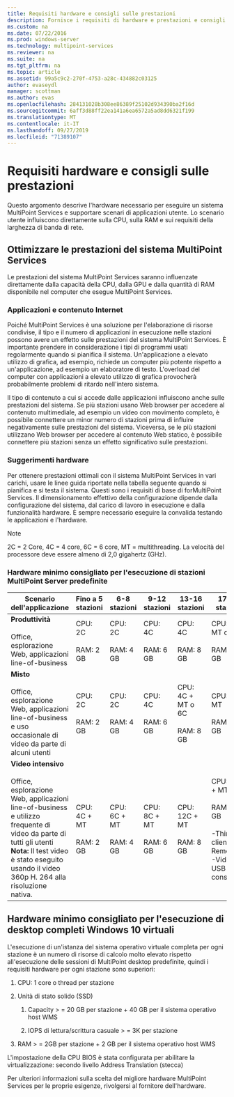 ```yaml
---
title: Requisiti hardware e consigli sulle prestazioni
description: Fornisce i requisiti di hardware e prestazioni e consigli per MultiPoint Services
ms.custom: na
ms.date: 07/22/2016
ms.prod: windows-server
ms.technology: multipoint-services
ms.reviewer: na
ms.suite: na
ms.tgt_pltfrm: na
ms.topic: article
ms.assetid: 99a5c9c2-270f-4753-a28c-434882c03125
author: evaseydl
manager: scottman
ms.author: evas
ms.openlocfilehash: 284131028b308ee86389f25102d934390ba2f16d
ms.sourcegitcommit: 6aff3d88ff22ea141a6ea6572a5ad8dd6321f199
ms.translationtype: MT
ms.contentlocale: it-IT
ms.lasthandoff: 09/27/2019
ms.locfileid: "71389107"
---
```

# <a name="hardware-requirements-and-performance-recommendations"></a>Requisiti hardware e consigli sulle prestazioni
Questo argomento descrive l'hardware necessario per eseguire un sistema MultiPoint Services e supportare scenari di applicazioni utente. Lo scenario utente influiscono direttamente sulla CPU, sulla RAM e sui requisiti della larghezza di banda di rete.  

## <a name="optimize-multipoint-services-system-performance"></a>Ottimizzare le prestazioni del sistema MultiPoint Services  
Le prestazioni del sistema MultiPoint Services saranno influenzate direttamente dalla capacità della CPU, dalla GPU e dalla quantità di RAM disponibile nel computer che esegue MultiPoint Services.  
  
### <a name="applications-and-internet-content"></a>Applicazioni e contenuto Internet  
Poiché MultiPoint Services è una soluzione per l'elaborazione di risorse condivise, il tipo e il numero di applicazioni in esecuzione nelle stazioni possono avere un effetto sulle prestazioni del sistema MultiPoint Services. È importante prendere in considerazione i tipi di programmi usati regolarmente quando si pianifica il sistema. Un'applicazione a elevato utilizzo di grafica, ad esempio, richiede un computer più potente rispetto a un'applicazione, ad esempio un elaboratore di testo. L'overload del computer con applicazioni a elevato utilizzo di grafica provocherà probabilmente problemi di ritardo nell'intero sistema.  
  
Il tipo di contenuto a cui si accede dalle applicazioni influiscono anche sulle prestazioni del sistema. Se più stazioni usano Web browser per accedere al contenuto multimediale, ad esempio un video con movimento completo, è possibile connettere un minor numero di stazioni prima di influire negativamente sulle prestazioni del sistema. Viceversa, se le più stazioni utilizzano Web browser per accedere al contenuto Web statico, è possibile connettere più stazioni senza un effetto significativo sulle prestazioni.  
  
### <a name="hardware-recommendations"></a>Suggerimenti hardware  
Per ottenere prestazioni ottimali con il sistema MultiPoint Services in vari carichi, usare le linee guida riportate nella tabella seguente quando si pianifica e si testa il sistema. Questi sono i requisiti di base di forMultiPoint Services. Il dimensionamento effettivo della configurazione dipende dalla configurazione del sistema, dal carico di lavoro in esecuzione e dalla funzionalità hardware. È sempre necessario eseguire la convalida testando le applicazioni e l'hardware.  
  
> [!NOTE]  
> 2C = 2 Core, 4C = 4 core, 6C = 6 core, MT = multithreading. La velocità del processore deve essere almeno di 2,0 gigahertz (GHz).  
  
### <a name="minimum-recommended-hardware-for-running-default-multipoint-server-stations"></a>Hardware minimo consigliato per l'esecuzione di stazioni MultiPoint Server predefinite  
  
|Scenario dell'applicazione|Fino a 5 stazioni|6-8 stazioni|9-12 stazioni|13-16 stazioni|17-20 stazioni|21-24 stazioni|  
|------------------------|----------------------|-------------------|------------------|-------------------|-------------------|-----------------|  
|**Produttività**<br /><br />Office, esplorazione Web, applicazioni line-of-business|CPU: 2C<br /><br />RAM: 2 GB|CPU: 2C<br /><br />RAM: 4 GB|CPU: 4C<br /><br />RAM: 6 GB|CPU: 4C<br /><br />RAM: 8 GB|CPU: 4C + MT o 6C<br /><br />RAM: 10 GB| CPU: 6C + MT<br /><br />RAM: 12 GB|
|**Misto**<br /><br />Office, esplorazione Web, applicazioni line-of-business e uso occasionale di video da parte di alcuni utenti|CPU: 2C<br /><br />RAM: 2 GB|CPU: 2C<br /><br />RAM: 4 GB|CPU: 4C<br /><br />RAM: 6 GB|CPU: 4C + MT o 6C<br /><br />RAM: 8 GB|CPU: 6C + MT<br /><br />RAM: 10 GB| CPU: 6C + MT<br /><br />RAM: 12 GB| 
|**Video intensivo**<br /><br />Office, esplorazione Web, applicazioni line-of-business e utilizzo frequente di video da parte di tutti gli utenti **Nota:** Il test video è stato eseguito usando il video 360p H. 264 alla risoluzione nativa.|CPU: 4C + MT<br /><br />RAM: 2 GB|CPU: 6C + MT<br /><br />RAM: 4 GB|CPU: 8C + MT<br /><br />RAM: 6 GB|CPU: 12C + MT<br /><br />RAM: 8 GB|CPU: 16C + MT<br /><br />RAM: 10 GB<br /><br />-Thin client: RemoteFX<br />-Video USB non consigliato| CPU: 20 M + MT<br /><br />RAM: 12 GB<br /><br />-Thin client: RemoteFX<br />-Video USB non consigliato|   
  
## <a name="minimum-recommended-hardware-for-running-full-windows-10-virtual-desktops"></a>Hardware minimo consigliato per l'esecuzione di desktop completi Windows 10 virtuali  
L'esecuzione di un'istanza del sistema operativo virtuale completa per ogni stazione è un numero di risorse di calcolo molto elevato rispetto all'esecuzione delle sessioni di MultiPoint desktop predefinite, quindi i requisiti hardware per ogni stazione sono superiori:  
  
1.  CPU: 1 core o thread per stazione  
  
2.  Unità di stato solido (SSD)  
  
    1.  Capacity > = 20 GB per stazione + 40 GB per il sistema operativo host WMS  
  
    2.  IOPS di lettura/scrittura casuale > = 3K per stazione  
  
3.  RAM > = 2GB per stazione + 2 GB per il sistema operativo host WMS  
  
L'impostazione della CPU BIOS è stata configurata per abilitare la virtualizzazione: secondo livello Address Translation (stecca)  
  
Per ulteriori informazioni sulla scelta del migliore hardware MultiPoint Services per le proprie esigenze, rivolgersi al fornitore dell'hardware.  